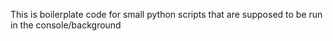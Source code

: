 This is boilerplate code for small python scripts that are supposed to be run in the console/background